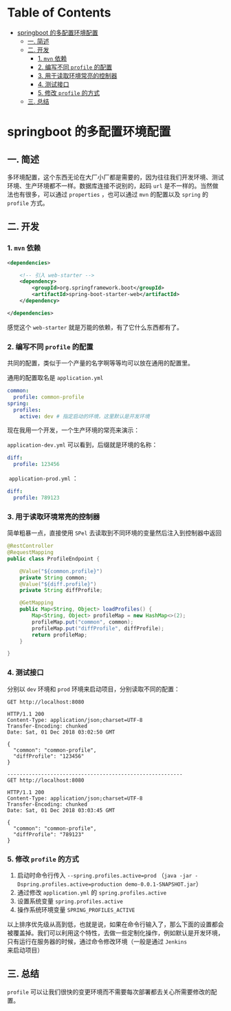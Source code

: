 # Table of Contents

* [springboot 的多配置环境配置](#springboot-的多配置环境配置)
  * [一. 简述](#一-简述)
  * [二. 开发](#二-开发)
    * [1. `mvn` 依赖](#1-`mvn`-依赖)
    * [2. 编写不同 `profile` 的配置](#2-编写不同-`profile`-的配置)
    * [3. 用于读取环境常亮的控制器](#3-用于读取环境常亮的控制器)
    * [4. 测试接口](#4-测试接口)
    * [5. 修改 `profile` 的方式](#5-修改-`profile`-的方式)
  * [三. 总结](#三-总结)




# springboot 的多配置环境配置

## 一. 简述

多环境配置，这个东西无论在大厂小厂都是需要的，因为往往我们开发环境、测试环境、生产环境都不一样。数据库连接不说别的，起码 `url` 是不一样的。当然做法也有很多，可以通过 `properties` ，也可以通过 `mvn` 的配置以及 `spring` 的 `profile` 方式。

## 二. 开发

### 1. `mvn` 依赖

```xml
<dependencies>

    <!-- 引入 web-starter -->
    <dependency>
        <groupId>org.springframework.boot</groupId>
        <artifactId>spring-boot-starter-web</artifactId>
    </dependency>

</dependencies>
```

感觉这个 `web-starter` 就是万能的依赖，有了它什么东西都有了。

### 2. 编写不同 `profile` 的配置

共同的配置，类似于一个产量的名字啊等等均可以放在通用的配置里。

通用的配置取名是 `application.yml`

```yaml
common:
  profile: common-profile
spring:
  profiles:
    active: dev # 指定启动的环境，这里默认是开发环境
```

现在我用一个开发，一个生产环境的常亮来演示：

`application-dev.yml` 可以看到，后缀就是环境的名称：

```yaml
diff:
  profile: 123456
```

 `application-prod.yml` ：

```yaml
diff:
  profile: 789123
```

### 3. 用于读取环境常亮的控制器

简单粗暴一点，直接使用 `SPel` 去读取到不同环境的变量然后注入到控制器中返回

```java
@RestController
@RequestMapping
public class ProfileEndpoint {

    @Value("${common.profile}")
    private String common;
    @Value("${diff.profile}")
    private String diffProfile;

    @GetMapping
    public Map<String, Object> loadProfiles() {
        Map<String, Object> profileMap = new HashMap<>(2);
        profileMap.put("common", common);
        profileMap.put("diffProfile", diffProfile);
        return profileMap;
    }

}
```

### 4. 测试接口

分别以 `dev` 环境和 `prod` 环境来启动项目，分别读取不同的配置：

```
GET http://localhost:8080

HTTP/1.1 200 
Content-Type: application/json;charset=UTF-8
Transfer-Encoding: chunked
Date: Sat, 01 Dec 2018 03:02:50 GMT

{
  "common": "common-profile",
  "diffProfile": "123456"
}

---------------------------------------------------------
GET http://localhost:8080

HTTP/1.1 200 
Content-Type: application/json;charset=UTF-8
Transfer-Encoding: chunked
Date: Sat, 01 Dec 2018 03:03:45 GMT

{
  "common": "common-profile",
  "diffProfile": "789123"
}
```

### 5. 修改 `profile` 的方式

1. 启动时命令行传入 `--spring.profiles.active=prod` （`java -jar -Dspring.profiles.active=production demo-0.0.1-SNAPSHOT.jar`）
2. 通过修改 `application.yml` 的 `spring.profiles.active`
3. 设置系统变量 `spring.profiles.active`
4. 操作系统环境变量 `SPRING_PROFILES_ACTIVE`

以上排序优先级从高到低，也就是说，如果在命令行输入了，那么下面的设置都会被覆盖掉。我们可以利用这个特性，去做一些定制化操作，例如默认是开发环境，只有运行在服务器的时候，通过命令修改环境（一般是通过 `Jenkins` 来启动项目）

## 三. 总结

`profile` 可以让我们很快的变更环境而不需要每次部署都去关心所需要修改的配置。

















